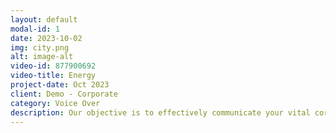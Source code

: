 ```yaml
---
layout: default
modal-id: 1
date: 2023-10-02
img: city.png
alt: image-alt
video-id: 877900692
video-title: Energy
project-date: Oct 2023
client: Demo - Corporate
category: Voice Over
description: Our objective is to effectively communicate your vital corporate messages with engagement and sincerity, utilising top-of-the-line studio equipment. Choose Codalesce for high-quality storytelling that resonates.
---
```

